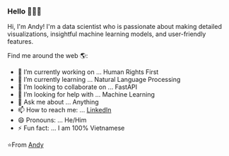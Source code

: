 ### Hello 👋👨‍💻

Hi, I'm Andy! I'm a data scientist who is passionate about making detailed visualizations, insightful machine learning models, and user-friendly features.

Find me around the web 🌎:

- 🔭 I’m currently working on ... Human Rights First
- 🌱 I’m currently learning ... Natural Language Processing
- 👯 I’m looking to collaborate on ... FastAPI
- 🤔 I’m looking for help with ... Machine Learning
- 💬 Ask me about ... Anything
- 📫 How to reach me: ... [LinkedIn](https://www.linkedin.com/in/andy-tran-0604/)
- 😄 Pronouns: ... He/Him
- ⚡ Fun fact: ... I am 100% Vietnamese

⭐From [Andy](https://xpandalord.github.io/)
